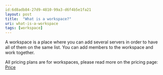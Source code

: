 ```yaml
---
id:6d8adb84-27d9-4810-99a3-d6f4b5e1fa21
layout: post
title:  "What is a workspace?"
uri: what-is-a-workspace
tags: [workspace]
---
```


A workspace is a place where you can add several servers in order to have all of them on the same list. You can add members to the workspace and work together. 

<!-- more --> 

All pricing plans are for workspaces, please read more on the pricing page: [Price](https://trafikito.com/price)